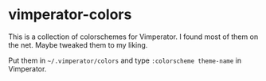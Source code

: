 vimperator-colors
=================

This is a collection of colorschemes for Vimperator.
I found most of them on the net. Maybe tweaked them to my liking.

Put them in `~/.vimperator/colors` and type `:colorscheme theme-name` in Vimperator.